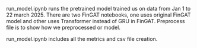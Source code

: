 run_model.ipynb runs the pretrained model trained us on data from Jan 1 to 22 march 2025. 
There are two FinGAT notebooks, one uses original FinGAT model and other uses Transformer instead of GRU in FinGAT.
Preprocess file is to show how we preprocessed or model.

run_model.ipynb includes all the metrics and csv file creation.
